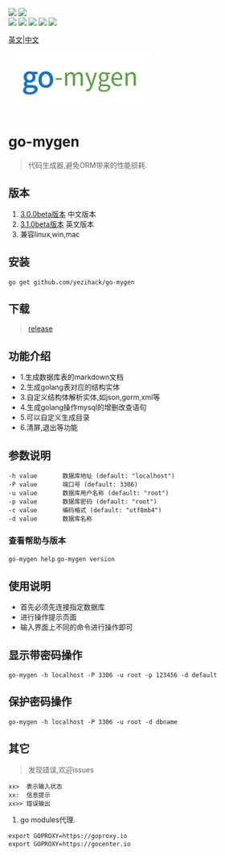 ![](https://img.shields.io/badge/go--mygen-tools-orange?style=plastic&logo=appveyor)
![](https://img.shields.io/badge/download-4M-green?style=plastic&logo=appveyor)
<br/>
![](https://img.shields.io/github/v/release/yezihack/go-mygen.svg)
![](https://img.shields.io/github/stars/yezihack/go-mygen)
![](https://img.shields.io/github/issues/yezihack/go-mygen)
![](https://img.shields.io/github/forks/yezihack/go-mygen)
![](https://img.shields.io/github/license/yezihack/go-mygen)

[英文](README-EN.md)|[中文](README.md)

![](assets/img/go-mygen.png)
# go-mygen
> 代码生成器,避免ORM带来的性能损耗.

## 版本
1. [3.0.0beta版本](https://github.com/yezihack/go-mygen/tree/3.0.0beta) 中文版本
1. [3.1.0beta版本](https://github.com/yezihack/go-mygen/tree/3.1.0beta) 英文版本
1. 兼容linux,win,mac

## 安装
```
go get github.com/yezihack/go-mygen
```
## 下载
> [release](https://github.com/yezihack/go-mygen/releases/tag/3.0.0beta)

## 功能介绍
- 1.生成数据库表的markdown文档
- 2.生成golang表对应的结构实体
- 3.自定义结构体解析实体,如json,gorm,xml等
- 4.生成golang操作mysql的增删改查语句
- 5.可以自定义生成目录
- 6.清屏,退出等功能


## 参数说明
```
-h value       数据库地址 (default: "localhost")
-P value       端口号 (default: 3306)
-u value       数据库用户名称 (default: "root")
-p value       数据库密码 (default: "root")
-c value       编码格式 (default: "utf8mb4")
-d value       数据库名称
```

### 查看帮助与版本
`go-mygen help`
`go-mygen version`

## 使用说明
- 首先必须先连接指定数据库
- 进行操作提示页面
- 输入界面上不同的命令进行操作即可

## 显示带密码操作
```
go-mygen -h localhost -P 3306 -u root -p 123456 -d default
```

## 保护密码操作
```
go-mygen -h localhost -P 3306 -u root -d dbname
```

## 其它
> 发现错误,欢迎issues
```
xx>  表示输入状态
xx:  信息提示
xx>> 错误输出
```

1. go modules代理.
```
export GOPROXY=https://goproxy.io
export GOPROXY=https://gocenter.io
```
